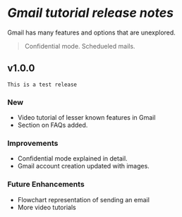 # *Gmail tutorial release notes*
Gmail has many features and options that are unexplored.
> Confidential mode.
> Schedueled mails.

## v1.0.0

```
This is a test release
```
 ### New
- Video tutorial of lesser known features in Gmail
- Section on FAQs added.

### Improvements
- Confidential mode explained in detail.
- Gmail account creation updated with images.

### Future Enhancements
- Flowchart representation of sending an email
- More video tutorials
